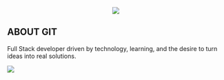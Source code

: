 <div align='center'>
 <img src="https://capsule-render.vercel.app/api?type=soft&height=200&color=FFFFFF&text=How%20to%20use%20Git&fontSize=50&fontAlign=50&strokeWidth=0&desc=Learn%20how%20to%20use%20git%20in%20all%20your%20projects&descAlignY=80&stroke=000000">
</div>

<h2>ABOUT GIT</h2>
<p>Full Stack developer driven by technology, learning, and the desire to turn ideas into real solutions.
</p>

<footer>
 <img src="https://capsule-render.vercel.app/api?type=soft&height=100&color=FFFFFF&fontSize=50&fontAlign=50&strokeWidth=0&descAlignY=80&stroke=000000&reversal=false&section=footer">
</footer>
